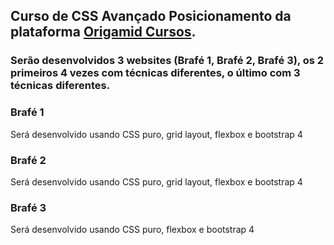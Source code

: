 ## Curso de CSS Avançado Posicionamento da plataforma [Origamid Cursos](https://www.origamid.com/curso/css-avancado-posicionamento/).

### Serão desenvolvidos 3 websites (Brafé 1, Brafé 2, Brafé 3), os 2 primeiros 4 vezes com técnicas diferentes, o último com 3 técnicas diferentes.

### Brafé 1
Será desenvolvido usando CSS puro, grid layout, flexbox e bootstrap 4

### Brafé 2
Será desenvolvido usando CSS puro, grid layout, flexbox e bootstrap 4

### Brafé 3
Será desenvolvido usando CSS puro, flexbox e bootstrap 4